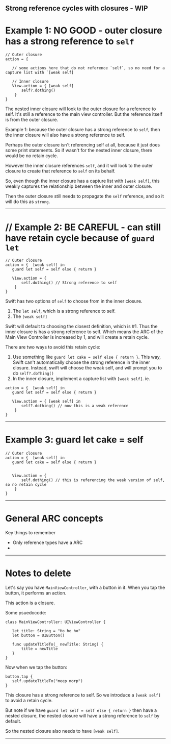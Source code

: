 ## Strong reference cycles with closures - WIP

# Example 1: NO GOOD - outer closure has a strong reference to `self`

```
// Outer closure
action = {

   // some actions here that do not reference `self`, so no need for a capture list with `[weak self]

   // Inner closure
   View.action = { [weak self]
       self?.dothing()
    }
}
```
The nested inner closure will look to the outer closure for a reference to self.
It's still a reference to the main view controller. But the reference itself is from the outer closure.

Example 1: because the outer closure has a strong reference to `self`, then the inner closure will also have a strong reference to self.

Perhaps the outer closure isn't referencing self at all, because it just does some print statements.
So if wasn't for the nested inner closure, there would be no retain cycle.

However the inner closure references `self`, and it will look to the outer closure to create that reference to `self` on its behalf.

So, even though the inner closure has a capture list with `[weak self]`, this weakly captures the relationship between the inner and outer closure.

Then the outer closure still needs to propagate the `self` reference, and so it will do this as `strong`.


-------------

# // Example 2: BE CAREFUL - can still have retain cycle because of `guard let`

```
// Outer closure
action = {  [weak self] in
   guard let self = self else { return }

   View.action = {
       self.dothing() // Strong reference to self
    }
}
```
Swift has two options of `self` to choose from in the inner closure.
1. The `let self`, which is a strong reference to self.
2. The `[weak self]`

Swift will default to choosing the closest definition, which is #1. 
Thus the inner closure is has a strong reference to self.
Which means the ARC of the Main View Controller is increased by 1, and will create a retain cycle.

There are two ways to avoid this retain cycle:
1. Use something like `guard let cake = self else { return }`. This way, Swift can't automatically choose the strong reference in the inner closure. Instead, swift will choose the weak self, and will prompt you to do `self?.doThing()`
2. In the inner closure, implement a capture list with `[weak self]`. ie.

```
action = {  [weak self] in
   guard let self = self else { return }

   View.action = { [weak self] in
       self?.dothing() // now this is a weak reference
    }
}
```

------------

# Example 3: guard let cake = self

```
// Outer closure
action = {  [weak self] in
   guard let cake = self else { return }


   View.action = {
       self.dothing() // this is referencing the weak version of self, so no retain cycle
    }
}
```


--------
# General ARC concepts

Key things to remember
* Only reference types have a ARC
* 



--------
# Notes to delete 

Let's say you have `MainViewController`, with a button in it.
When you tap the button, it performs an action.

This action is a closure.


Some psuedocode:

```
class MainViewController: UIViewController {

   let title: String = "Ho ho ho"
   let button = UIButton()

   func updateTitleTo(_ newTitle: String) {
       title = newTitle
   }
}
```

Now when we tap the button:
```
button.tap {
   self.updateTitleTo("meep morp")
}
```

This closure has a strong reference to self.
So we introduce a `[weak self]` to avoid a retain cycle.

But note if we have `guard let self = self else { return }` then have a nested closure, the nested closure will have a strong reference to `self` by default.

So the nested closure also needs to have `[weak self]`.

----------
